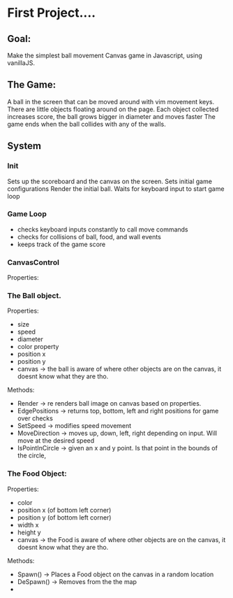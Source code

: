 # First Project....

## Goal:
Make the simplest ball movement Canvas game in Javascript, using vanillaJS.

## The Game:

A ball in the screen that can be moved around with vim movement keys.
There are little objects floating around on the page.
Each object collected increases score, the ball grows bigger in diameter and moves faster
The game ends when the ball collides with any of the walls.

## System

### Init
Sets up the scoreboard and the canvas on the screen.
Sets initial game configurations
Render the initial ball.
Waits for keyboard input to start game loop

### Game Loop

- checks keyboard inputs constantly to call move commands
- checks for collisions of ball, food, and wall events
- keeps track of the game score


### CanvasControl

Properties:


### The Ball object.

Properties:
- size
- speed
- diameter
- color property
- position x
- position y
- canvas -> the ball is aware of where other objects are on the canvas, it doesnt
            know what they are tho.

Methods:
- Render -> re renders ball image on canvas based on properties.
- EdgePositions -> returns top, bottom, left and right positions for game over checks
- SetSpeed -> modifies speed movement
- MoveDirection -> moves up, down, left, right depending on input. Will move at the desired speed
- IsPointInCircle -> given an x and y point. Is that point in the bounds of the circle,


### The Food Object:

Properties:
- color
- position x (of bottom left corner)
- position y (of bottom left corner)
- width x
- height y
- canvas -> the Food is aware of where other objects are on the canvas, it doesnt
            know what they are tho.

Methods:
- Spawn() -> Places a Food object on the canvas in a random location
- DeSpawn() -> Removes from the the map
-


